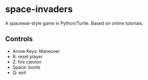 # space-invaders
A spacewar-style game in Python/Turtle. Based on online tutorials.

## Controls
* Arrow Keys: Maneuver
* R: reset player
* Z: fire cannon
* Space: bomb
* Q: exit
